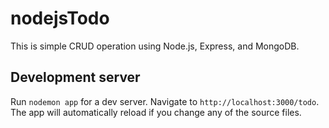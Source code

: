 # nodejsTodo

This is simple CRUD operation using Node.js, Express, and MongoDB.

## Development server

Run `nodemon app` for a dev server. Navigate to `http://localhost:3000/todo`. The app will automatically reload if you change any of the source files.
